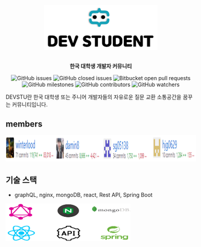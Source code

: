 <p align="center"><img src="/img/title_logo2.png" width="300px" height="120px"></p>

## 

**<p align="center">한국 대학생 개발자 커뮤니티</p>**


<p align="center">
<img alt="GitHub issues" src="https://img.shields.io/github/issues-raw/22hours/devstudent?style=flat-square">
  <img alt="GitHub closed issues" src="https://img.shields.io/github/issues-closed-raw/22hours/devstudent?style=flat-square">
<img alt="Bitbucket open pull requests" src="https://img.shields.io/bitbucket/pr-raw/22hours/devstudent?style=flat-square">
<img alt="GitHub milestones" src="https://img.shields.io/github/milestones/all/22hours/devstudent?style=flat-square">
  <img alt="GitHub contributors" src="https://img.shields.io/github/contributors/22hours/devstudent?style=flat-square">
  <img alt="GitHub watchers" src="https://img.shields.io/github/watchers/22hours/devstudent?style=flat-square">
</p>


DEVSTU란 한국 대학생 또는 주니어 개발자들의 자유로운 질문 교환 소통공간을 꿈꾸는 커뮤니티입니다.



## members
<center><img src="/img/contributors.png" width="100%" height="70"></center>


## 기술 스택

- graphQL, nginx, mongoDB, react, Rest API, Spring Boot

<img src="./img/stack.PNG" width="330px" height="100px">
